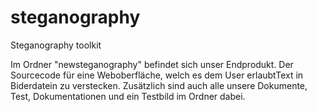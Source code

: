 # steganography
Steganography toolkit 

Im Ordner "newsteganography" befindet sich unser Endprodukt. Der Sourcecode für eine Weboberfläche, welch es dem User erlaubtText in Biderdatein zu verstecken.
Zusätzlich sind auch alle unsere Dokumente, Test, Dokumentationen und ein Testbild im Ordner dabei. 
